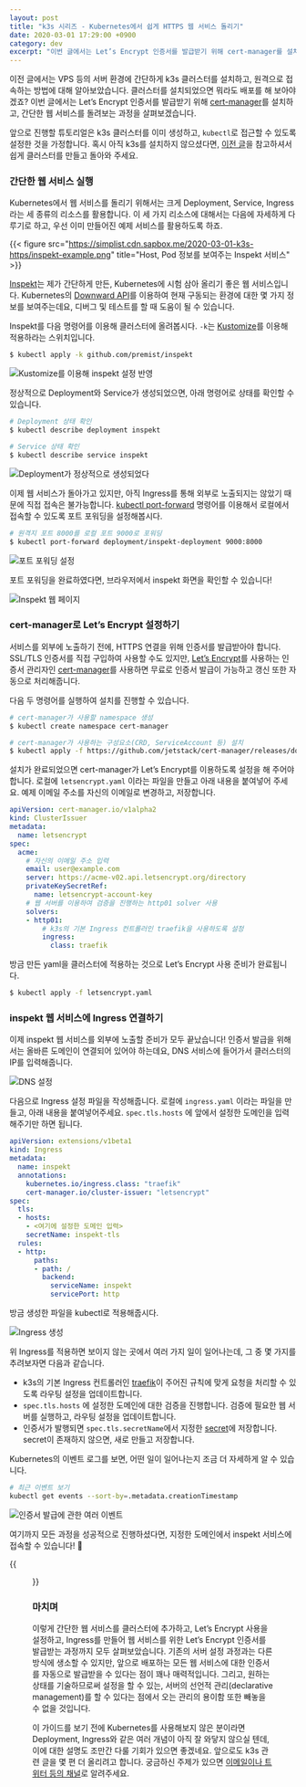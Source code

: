 ```yaml
---
layout: post
title: "k3s 시리즈 - Kubernetes에서 쉽게 HTTPS 웹 서비스 돌리기"
date: 2020-03-01 17:29:00 +0900
category: dev
excerpt: "이번 글에서는 Let’s Encrypt 인증서를 발급받기 위해 cert-manager를 설치하고, 간단한 웹 서비스를 돌려보는 과정을 살펴보겠습니다."
---
```


이전 글에서는 VPS 등의 서버 환경에 간단하게 k3s 클러스터를 설치하고, 원격으로 접속하는 방법에 대해 알아보았습니다. 클러스터를 설치되었으면 뭐라도 배포를 해 보아야겠죠? 이번 글에서는 Let’s Encrypt 인증서를 발급받기 위해 [cert-manager](https://cert-manager.io)를 설치하고, 간단한 웹 서비스를 돌려보는 과정을 살펴보겠습니다.

앞으로 진행할 튜토리얼은 k3s 클러스터를 이미 생성하고, `kubectl`로 접근할 수 있도록 설정한 것을 가정합니다. 혹시 아직 k3s를 설치하지 않으셨다면, [이전 글](https://si.mpli.st/dev/2020-01-01-easy-k8s-with-k3s/)을 참고하셔서 쉽게 클러스터를 만들고 돌아와 주세요.

### 간단한 웹 서비스 실행

Kubernetes에서 웹 서비스를 돌리기 위해서는 크게 Deployment, Service, Ingress라는 세 종류의 리소스를 활용합니다. 이 세 가지 리소스에 대해서는 다음에 자세하게 다루기로 하고, 우선 이미 만들어진 예제 서비스를 활용하도록 하죠.

{{< figure src="https://simplist.cdn.sapbox.me/2020-03-01-k3s-https/inspekt-example.png" title="Host, Pod 정보를 보여주는 Inspekt 서비스" >}}

[Inspekt](https://github.com/premist/inspekt)는 제가 간단하게 만든, Kubernetes에 시험 삼아 올리기 좋은 웹 서비스입니다. Kubernetes의 [Downward API](https://kubernetes.io/docs/tasks/inject-data-application/environment-variable-expose-pod-information/#the-downward-api)를 이용하여 현재 구동되는 환경에 대한 몇 가지 정보를 보여주는데요, 디버그 및 테스트를 할 때 도움이 될 수 있습니다.

Inspekt를 다음 명령어를 이용해 클러스터에 올려봅시다. `-k`는 [Kustomize](https://kustomize.io)를 이용해 적용하라는 스위치입니다.

```bash
$ kubectl apply -k github.com/premist/inspekt 
```

![Kustomize를 이용해 inspekt 설정 반영](https://simplist.cdn.sapbox.me/2020-03-01-k3s-https/inspekt-apply-k.png)

정상적으로 Deployment와 Service가 생성되었으면, 아래 명령어로 상태를 확인할 수 있습니다.
```bash
# Deployment 상태 확인
$ kubectl describe deployment inspekt

# Service 상태 확인
$ kubectl describe service inspekt
```

![Deployment가 정상적으로 생성되었다](https://simplist.cdn.sapbox.me/2020-03-01-k3s-https/inspekt-describe-deployment-inspekt.png)

이제 웹 서비스가 돌아가고 있지만, 아직 Ingress를 통해 외부로 노출되지는 않았기 때문에 직접 접속은 불가능합니다. [kubectl port-forward](https://kubectl.docs.kubernetes.io/pages/container_debugging/port_forward_to_pods.html) 명령어를 이용해서 로컬에서 접속할 수 있도록 포트 포워딩을 설정해봅시다.

```bash
# 원격지 포트 8000를 로컬 포트 9000로 포워딩
$ kubectl port-forward deployment/inspekt-deployment 9000:8000
```

![포트 포워딩 설정](https://simplist.cdn.sapbox.me/2020-03-01-k3s-https/kubectl-port-forward.png)

포트 포워딩을 완료하였다면, 브라우저에서 inspekt 화면을 확인할 수 있습니다!

![Inspekt 웹 페이지](https://simplist.cdn.sapbox.me/2020-03-01-k3s-https/inspekt-port-forwarded.png)


### cert-manager로 Let’s Encrypt 설정하기

서비스를 외부에 노출하기 전에, HTTPS 연결을 위해 인증서를 발급받아야 합니다. SSL/TLS 인증서를 직접 구입하여 사용할 수도 있지만, [Let’s Encrypt](https://letsencrypt.org)를 사용하는 인증서 관리자인 [cert-manager](https://cert-manager.io)를 사용하면 무료로 인증서 발급이 가능하고 갱신 또한 자동으로 처리해줍니다.

다음 두 명령어를 실행하여 설치를 진행할 수 있습니다.

```bash
# cert-manager가 사용할 namespace 생성
$ kubectl create namespace cert-manager

# cert-manager가 사용하는 구성요소(CRD, ServiceAccount 등) 설치
$ kubectl apply -f https://github.com/jetstack/cert-manager/releases/download/v0.13.1/cert-manager.yaml
```

설치가 완료되었으면 cert-manager가 Let’s Encrypt를 이용하도록 설정을 해 주어야 합니다. 로컬에 `letsencrypt.yaml` 이라는 파일을 만들고 아래 내용을 붙여넣어 주세요. 예제 이메일 주소를 자신의 이메일로 변경하고, 저장합니다.

```yaml
apiVersion: cert-manager.io/v1alpha2
kind: ClusterIssuer
metadata:
  name: letsencrypt
spec:
  acme:
    # 자신의 이메일 주소 입력
    email: user@example.com
    server: https://acme-v02.api.letsencrypt.org/directory
    privateKeySecretRef:
      name: letsencrypt-account-key
    # 웹 서버를 이용하여 검증을 진행하는 http01 solver 사용 
    solvers:
    - http01:
        # k3s의 기본 Ingress 컨트롤러인 traefik을 사용하도록 설정
        ingress:
          class: traefik
```

방금 만든 yaml을 클러스터에 적용하는 것으로 Let’s Encrypt 사용 준비가 완료됩니다.

```bash
$ kubectl apply -f letsencrypt.yaml
```

### inspekt 웹 서비스에 Ingress 연결하기

이제 inspekt 웹 서비스를 외부에 노출할 준비가 모두 끝났습니다! 인증서 발급을 위해서는 올바른 도메인이 연결되어 있어야 하는데요, DNS 서비스에 들어가서 클러스터의 IP를 입력해줍니다.

![DNS 설정](https://simplist.cdn.sapbox.me/2020-03-01-k3s-https/dns-connect.png)

다음으로 Ingress 설정 파일을 작성해줍니다. 로컬에 `ingress.yaml` 이라는 파일을 만들고, 아래 내용을 붙여넣어주세요. `spec.tls.hosts` 에 앞에서 설정한 도메인을 입력해주기만 하면 됩니다.

```yaml
apiVersion: extensions/v1beta1
kind: Ingress
metadata:
  name: inspekt
  annotations:
    kubernetes.io/ingress.class: "traefik"
    cert-manager.io/cluster-issuer: "letsencrypt"
spec:
  tls:
  - hosts:
    - <여기에 설정한 도메인 입력>
    secretName: inspekt-tls
  rules:
  - http:
      paths:
      - path: /
        backend:
          serviceName: inspekt
          servicePort: http
```

방금 생성한 파일을 kubectl로 적용해줍시다.

![Ingress 생성](https://simplist.cdn.sapbox.me/2020-03-01-k3s-https/ingress-apply.png)

위 Ingress를 적용하면 보이지 않는 곳에서 여러 가지 일이 일어나는데, 그 중 몇 가지를 추려보자면 다음과 같습니다.

- k3s의 기본 Ingress 컨트롤러인 [traefik](https://docs.traefik.io)이 주어진 규칙에 맞게 요청을 처리할 수 있도록 라우팅 설정을 업데이트합니다.
- `spec.tls.hosts` 에 설정한 도메인에 대한 검증을 진행합니다. 검증에 필요한 웹 서버를 실행하고, 라우팅 설정을 업데이트합니다.
- 인증서가 발행되면 `spec.tls.secretName`에서 지정한 [secret](https://kubernetes.io/docs/concepts/configuration/secret/)에 저장합니다. secret이 존재하지 않으면, 새로 만들고 저장합니다.

Kubernetes의 이벤트 로그를 보면, 어떤 일이 일어나는지 조금 더 자세하게 알 수 있습니다.

```bash
# 최근 이벤트 보기
kubectl get events --sort-by=.metadata.creationTimestamp
```

![인증서 발급에 관한 여러 이벤트](https://simplist.cdn.sapbox.me/2020-03-01-k3s-https/kubectl-events.png)

여기까지 모든 과정을 성공적으로 진행하셨다면, 지정한 도메인에서 inspekt 서비스에 접속할 수 있습니다! 🎉

{{<figure src="https://simplist.cdn.sapbox.me/2020-03-01-k3s-https/inspekt-with-https-and-domain.png" title="HTTPS로 접속이 되는 것을 확인할 수 있다" >}}


### 마치며

이렇게 간단한 웹 서비스를 클러스터에 추가하고, Let’s Encrypt 사용을 설정하고, Ingress를 만들어 웹 서비스를 위한 Let’s Encrypt 인증서를 발급받는 과정까지 모두 살펴보았습니다. 기존의 서버 설정 과정과는 다른 방식에 생소할 수 있지만, 앞으로 배포하는 모든 웹 서비스에 대한 인증서를 자동으로 발급받을 수 있다는 점이 꽤나 매력적입니다. 그리고, 원하는 상태를 기술하므로써 설정을 할 수 있는, 서버의 선언적 관리(declarative management)를 할 수 있다는 점에서 오는 관리의 용이함 또한 빼놓을 수 없을 것입니다.

이 가이드를 보기 전에 Kubernetes를 사용해보지 않은 분이라면 Deployment, Ingress와 같은 여러 개념이 아직 잘 와닿지 않으실 텐데, 이에 대한 설명도 조만간 다룰 기회가 있으면 좋겠네요. 앞으로도 k3s 관련 글을 몇 편 더 올리려고 합니다. 궁금하신 주제가 있으면 [이메일이나 트위터 등의 채널](https://premi.st/)로 알려주세요.
